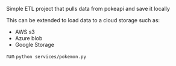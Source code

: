 Simple ETL project that pulls data from pokeapi and save it locally

This can be extended to load data to a cloud storage such as:
 - AWS s3
 - Azure blob
 - Google Storage

run `python services/pokemon.py`
